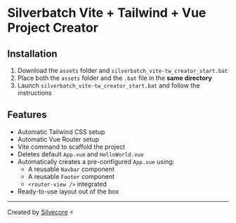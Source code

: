 # Silverbatch Vite + Tailwind + Vue Project Creator

## Installation
1. Download the `assets` folder and `silverbatch_vite-tw_creator_start.bat`
2. Place both the `assets` folder and the `.bat` file in the **same directory**
3. Launch `silverbatch_vite-tw_creator_start.bat` and follow the instructions

## Features
- Automatic Tailwind CSS setup
- Automatic Vue Router setup
- Vite command to scaffold the project
- Deletes default `App.vue` and `HelloWorld.vue`
- Automatically creates a pre-configured `App.vue` using:
  - A reusable `Navbar` component
  - A reusable `Footer` component
  - `<router-view />` integrated
- Ready-to-use layout out of the box

---

Created by [Silvecore](https://www.silvercore.fr) ⚡
